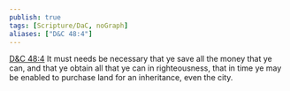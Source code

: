 ```yaml
---
publish: true
tags: [Scripture/DaC, noGraph]
aliases: ["D&C 48:4"]
---
```

[D&C 48:4](https://churchofjesuschrist.org/study/scriptures/dc-testament/dc/48?lang=eng&id=p4#p4) It must needs be necessary that ye save all the money that ye can, and that ye obtain all that ye can in righteousness, that in time ye may be enabled to purchase land for an inheritance, even the city.
